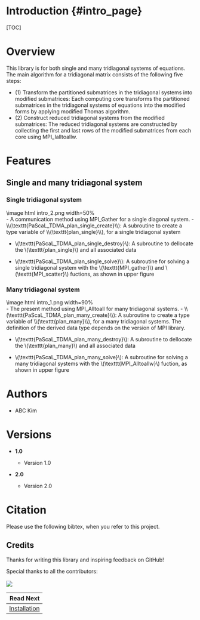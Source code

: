 Introduction                       {#intro_page}
============

[TOC]
# Overview
This library is for both single and many tridiagonal systems of equations. The main algorithm for a tridiagonal matrix consists of the following five steps: 

- (1) Transform the partitioned submatrices in the tridiagonal systems into modified submatrices:
        Each computing core transforms the partitioned submatrices in the tridiagonal systems of equations into the modified forms by applying modified Thomas algorithm.
- (2) Construct reduced tridiagonal systems from the modified submatrices:
        The reduced tridiagonal systems are constructed by collecting the first and last rows of the modified submatrices from each core using MPI_Ialltoallw.


# Features

## Single and many tridiagonal system
### Single tridiagonal system
<div class="darkmode_inverted_image">\image html intro_2.png width=50%</div>
- A communication method using MPI_Gather for a single diagonal system.
- \\(\texttt{PaScaL_TDMA_plan_single_create}\\): A subroutine to create a type variable of \\(\texttt{plan_single}\\), for a single tridiagonal system

- \\(\texttt{PaScaL_TDMA_plan_single_destroy}\\): A subroutine to dellocate the \\(\texttt{plan_single}\\) and all associated data

- \\(\texttt{PaScaL_TDMA_plan_single_solve}\\): A subroutine for solving a single tridiagonal system with the \\(\texttt{MPI_gather}\\) and \\(\texttt{MPI_scatter}\\) fuctions, as shown in upper figure

### Many tridiagonal system
<div class="darkmode_inverted_image">\image html intro_1.png width=90%</div>
- The present method using MPI_Alltoall for many tridiagonal systems. 
- \\(\texttt{PaScaL_TDMA_plan_many_create}\\):
  A subroutine to create a type variable of \\(\texttt{plan_many}\\), for a many tridiagonal systems. The definition of the derived data type depends on the version of MPI library.

- \\(\texttt{PaScaL_TDMA_plan_many_destroy}\\): A subroutine to dellocate the \\(\texttt{plan_many}\\) and all associated data

- \\(\texttt{PaScaL_TDMA_plan_many_solve}\\): A subroutine for solving a many tridiagonal systems with the \\(\texttt{MPI_Alltoallw}\\) fuction, as shown in upper figure
  
# Authors

- ABC Kim

# Versions
<div class="tabbed">

- <b class="tab-title">1.0</b>
    - Version 1.0
    
- <b class="tab-title">2.0</b>
    - Version 2.0

</div>


# Citation

Please use the following bibtex, when you refer to this project.


## Credits

Thanks for writing this library and inspiring feedback on GitHub!

Special thanks to all the contributors:
<br><br>
<a href="https://github.com/xccels/PaScaL_TDMA/graphs/contributors">
    <img src="https://contrib.rocks/image?repo=xccels/PaScaL_TDMA" />
</a>


<div class="section_buttons">

|                        Read Next |
|---------------------------------:|
| [Installation](install_page.html) |

</div>